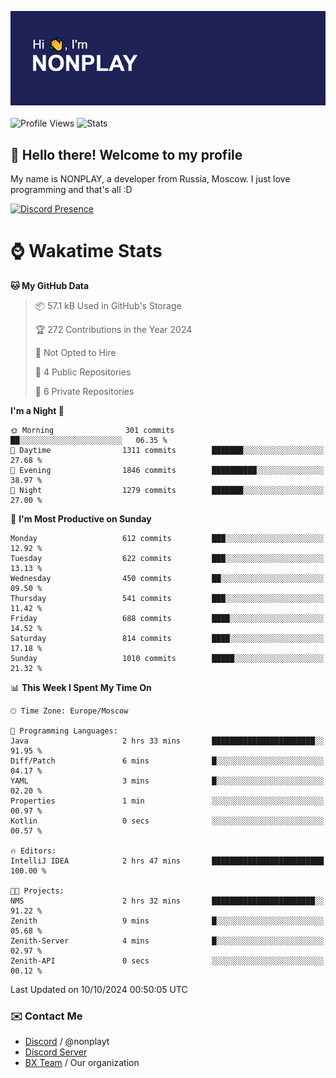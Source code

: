 ![Discord Presence](./header.png)
<br></br>
![Profile Views](https://komarev.com/ghpvc/?username=NONPLAYT&color=blue&style=for-the-badge)
![Stats](https://img.shields.io/badge/0%25-OPTIMIZED-orange?style=for-the-badge)


## :wave: Hello there! Welcome to my profile

My name is NONPLAY, a developer from Russia, Moscow. I just love programming and that's all :D

[![Discord Presence](https://lanyard.cnrad.dev/api/597087584090587177?showDisplayName=true)](https://discord.com/users/597087584090587177) 

# ⌚ Wakatime Stats

<!--START_SECTION:waka-->
**🐱 My GitHub Data** 

> 📦 57.1 kB Used in GitHub's Storage 
 > 
> 🏆 272 Contributions in the Year 2024
 > 
> 🚫 Not Opted to Hire
 > 
> 📜 4 Public Repositories 
 > 
> 🔑 6 Private Repositories 
 > 
**I'm a Night 🦉** 

```text
🌞 Morning                301 commits         ██░░░░░░░░░░░░░░░░░░░░░░░   06.35 % 
🌆 Daytime                1311 commits        ███████░░░░░░░░░░░░░░░░░░   27.68 % 
🌃 Evening                1846 commits        ██████████░░░░░░░░░░░░░░░   38.97 % 
🌙 Night                  1279 commits        ███████░░░░░░░░░░░░░░░░░░   27.00 % 
```
📅 **I'm Most Productive on Sunday** 

```text
Monday                   612 commits         ███░░░░░░░░░░░░░░░░░░░░░░   12.92 % 
Tuesday                  622 commits         ███░░░░░░░░░░░░░░░░░░░░░░   13.13 % 
Wednesday                450 commits         ██░░░░░░░░░░░░░░░░░░░░░░░   09.50 % 
Thursday                 541 commits         ███░░░░░░░░░░░░░░░░░░░░░░   11.42 % 
Friday                   688 commits         ████░░░░░░░░░░░░░░░░░░░░░   14.52 % 
Saturday                 814 commits         ████░░░░░░░░░░░░░░░░░░░░░   17.18 % 
Sunday                   1010 commits        █████░░░░░░░░░░░░░░░░░░░░   21.32 % 
```


📊 **This Week I Spent My Time On** 

```text
🕑︎ Time Zone: Europe/Moscow

💬 Programming Languages: 
Java                     2 hrs 33 mins       ███████████████████████░░   91.95 % 
Diff/Patch               6 mins              █░░░░░░░░░░░░░░░░░░░░░░░░   04.17 % 
YAML                     3 mins              █░░░░░░░░░░░░░░░░░░░░░░░░   02.20 % 
Properties               1 min               ░░░░░░░░░░░░░░░░░░░░░░░░░   00.97 % 
Kotlin                   0 secs              ░░░░░░░░░░░░░░░░░░░░░░░░░   00.57 % 

🔥 Editors: 
IntelliJ IDEA            2 hrs 47 mins       █████████████████████████   100.00 % 

🐱‍💻 Projects: 
NMS                      2 hrs 32 mins       ███████████████████████░░   91.22 % 
Zenith                   9 mins              █░░░░░░░░░░░░░░░░░░░░░░░░   05.68 % 
Zenith-Server            4 mins              █░░░░░░░░░░░░░░░░░░░░░░░░   02.97 % 
Zenith-API               0 secs              ░░░░░░░░░░░░░░░░░░░░░░░░░   00.12 % 
```


 Last Updated on 10/10/2024 00:50:05 UTC
<!--END_SECTION:waka-->

### ✉️ Contact Me

- [Discord](https://discord.com/users/597087584090587177) / @nonplayt
- [Discord Server](https://discord.gg/p7cxhw7E2M)
- [BX Team](https://github.com/BX-Team) / Our organization
